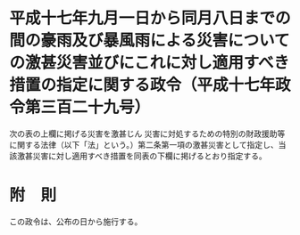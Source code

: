 # 平成十七年九月一日から同月八日までの間の豪雨及び暴風雨による災害についての激甚災害並びにこれに対し適用すべき措置の指定に関する政令（平成十七年政令第三百二十九号）
次の表の上欄に掲げる災害を激甚じん
災害に対処するための特別の財政援助等に関する法律（以下「法」という。）第二条第一項の激甚災害として指定し、当該激甚災害に対し適用すべき措置を同表の下欄に掲げるとおり指定する。
# 附　則
この政令は、公布の日から施行する。
